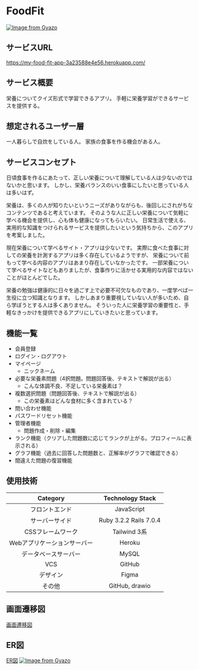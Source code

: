# FoodFit
[![Image from Gyazo](https://i.gyazo.com/f342be6d5897e85b0a014a892cbd722d.png)](https://gyazo.com/f342be6d5897e85b0a014a892cbd722d)

## サービスURL
https://my-food-fit-app-3a23588e4e56.herokuapp.com/

## サービス概要
栄養についてクイズ形式で学習できるアプリ。
手軽に栄養学習ができるサービスを提供する。


## 想定されるユーザー層　
一人暮らしで自炊をしている人。
家族の食事を作る機会がある人。


## サービスコンセプト
日頃食事を作るにあたって、正しい栄養について理解している人は少ないのではないかと思います。
しかし、栄養バランスのいい食事にしたいと思っている人は多いはず。

栄養は、多くの人が知りたいというニーズがありながらも、後回しにされがちなコンテンツであると考えています。
そのような人に正しい栄養について気軽に学べる機会を提供し、心も体も健康になってもらいたい。
日常生活で使える、実用的な知識をつけられるサービスを提供したいという気持ちから、このアプリを考案しました。

現在栄養について学べるサイト・アプリは少ないです。
実際に食べた食事に対しての栄養を計測するアプリは多く存在しているようですが、
栄養について前もって学べる内容のアプリはあまり存在していなかったです。
一部栄養について学べるサイトなどもありましたが、食事作りに活かせる実用的な内容ではないことがほとんどでした。

栄養の勉強は健康的に日々を過ごす上で必要不可欠なものであり、一度学べば一生役に立つ知識となります。
しかしあまり重要視していない人が多いため、自ら学ぼうとする人は多くありません。
そういった人に栄養学習の重要性と、手軽なきっかけを提供できるアプリにしていきたいと思っています。


## 機能一覧
* 会員登録
* ログイン・ログアウト
* マイページ
    * ニックネーム
* 必要な栄養素問題（4択問題。問題回答後、テキストで解説が出る）
    * こんな体調不良、不足している栄養素は？
* 複数選択問題（問題回答後、テキストで解説が出る）
    * この栄養素はどんな食材に多く含まれている？
* 問い合わせ機能
* パスワードリセット機能
* 管理者機能
    * 問題作成・削除・編集
* ランク機能（クリアした問題数に応じてランクが上がる。プロフィールに表示される）
* グラフ機能（過去に回答した問題数と、正解率がグラフで確認できる）
* 間違えた問題の復習機能

## 使用技術
| Category | Technology Stack |
| :----: | :----: |
| フロントエンド | JavaScript |
| サーバーサイド | Ruby 3.2.2 Rails 7.0.4 |
| CSSフレームワーク | Tailwind 3系 |
| Webアプリケーションサーバー | Heroku |
| データベースサーバー | MySQL |
| VCS | GitHub |
| デザイン | Figma |
| その他 | GitHub, drawio |

## 画面遷移図
[画面遷移図](
https://www.figma.com/file/uKciynJuG35EdfLAmyhWqw/FoodFit?type=design&node-id=0%3A1&mode=design&t=sh54eIGW03hBvYtm-1)

## ER図
[ER図](
https://viewer.diagrams.net/?tags=%7B%7D&highlight=0000ff&edit=_blank&layers=1&nav=1&title=%E5%90%8D%E7%A7%B0%E6%9C%AA%E8%A8%AD%E5%AE%9A%E3%83%95%E3%82%A1%E3%82%A4%E3%83%AB.drawio#R7V1td6K6Fv41fLRL3nz5qFZnZk17p2d6z%2BuXWRlNlVskTohtPb%2F%2BJkgEDVAoKEiyVtcqhAhhP08ewt7ZQTMn67dPGGxW92gBXc3oLt4081YzDH1gWvQfK9ntS3pGb1%2BwxM4irBQVPDr%2FwrCwG5ZunQX0jyoShFzibI4L58jz4JwclQGM0etxtSfkHl91A5ZQKHicA1cs%2FdNZkNW%2BdGB3o%2FLP0Fmu%2BJX1bnhkDXjlsMBfgQV6PSqCb2SGPBI28QHiNfCgR%2BiRe4CfIdbs6YoQdqcjzZjRvydW%2B2aJ0NKFYOP4N3O0psVzn1aZPYG14zIzx040Dk9EL2dONXOCESL7rfXbBLoMKw7Dvk2zlKMHO2B23hw%2FmHRednfPXeJ9fjX%2FIPf3y4f%2Bz46xP8sLcLehfb8D79kPDUR23OrUVhu2ScBPVjT2CcAkJIfZpQUUbgIcj96ZeasH%2B64LNr4TVN%2BXrBx3cQd2aEv4ifje%2BMl5g4vve26wupQmd%2FRkbJednFn5MWwMOwxcZ%2BnR7Tm9dXbFMYY%2Bbcsd8ElYQzROaK8XiAl8ixWFxvoE0RoSvKNV%2BFFOqbCj6P1w%2FzWincHrrOKUM8NCEPJoeTh3BA%2FdCBEqgJYpoJUKFL114gD3O%2B2CwFsGmB1Dwuy6wGjzX4CXkIQFG%2BQwi05f4L4TBMZ3XHeCXMSQ9ZAHebXg5uwx%2FaO3O%2Bne2JpNGzCh%2B3q0T%2F9YdUwmyPMJpgxhl4IUqFfIwBoTtAmv48In3gwcGpNt%2F0SE0D6VBmsmq9%2FHOsTWzAnt2ZC1BGQfvhbBFtF7fXIDNVs5iwX09l2SKTCI8E6AMtH%2BB5ufgnHaEXPiYebGIwaAWdD%2B4ckiqxQ%2BG3Ap9z1A4BhtvYUvgHpo58dxtgWcafXm4cwFdl937G%2FA3PGWd%2Ftf9k6IYJ%2BDCG%2FpHdOolBi5TncBZgxl1vbuGbW9V7e285HzB6G9UJfPaf5hbvO3Xcp1XYAV07HzDw%2BsYQPxfVfSKyeAdBLeUxJ%2BHgkf1i3h%2FRYpeC%2B39duu4ANRwKG%2FoT2hzfqdH37p9NsQ%2FSu%2F%2BxArbxg90jEGH3SHmXoxYvDmGCfXM8Tr9RvCG9F7I9GDv4hfLv%2F7f1Mcc4bosWmTZ%2B5AXTUaMMThu1S%2BuQJUkG9kUO4F4MoVvsirXWGFr909Z4ivAQ3s9Xnt389t%2F9bruehRb7lrrgD4rVbwW%2FfTr8Vfn769fhm9PDm%2F%2FzPz%2F%2BmYSrArEuyLOuMSoTQb2IcTzJ1FQ8n0OdEU4lszXAPHbSC4HxHokuhLJ9BGoV6tBDpdoJM8ZZdV6ASH2KyJTpOc3bYABG0X7QR3WBD0vk5PSfX4yyfbQyXbFcm2Xbds8xM3qhPn7aNyTkxKhFGcmORQYBqIbWUCrSYlpbPBVgJdkUAPahfoXgM7cc4%2BynmoBLpjitGkDfD9V4TbPIouQAD5RHqgRLoakT7kqdYn0oXeiBom0oPc9m67SFti1sYc7zYELn7IINb5iSCdWFu6EuuKxNqqW6wto4GdOGcf5TxUYt2xxJnbGK4dr80SXQD%2BNkv0twm5vX928fr18XW42PT%2B%2FEpgxyjUrZVEZ0h07mn%2BFUh0MpZi376SYGImNeVS7WRTiGHi%2BQpgMKdX%2FrGCtAWr1gQWy3KhzRL%2BG769X1rG5%2F7jrWF5v76g9epbRxxkw8US8nntVDhXaIk84E6j0jFmrYGLEKWozh0K4GV5Ef%2BDhOzCVC2wJYgWrcjaDY9SuPDuL%2Fb7G5vv%2Fh2eLti5fTva24V78y1%2BCa6bmW3loy2ew4xHuh26yNidZrIBQxcQ5wUenT4D6wf2XIpYpPfCC%2FE52L0TfEnw7At%2FFWE7whjsYtXCx13qdWzz%2BDp2%2BOCY5WzXSX26sW9BpWNHW5zS8NuWPoMd%2BmBO1R6JMv8s7lHjKVl5wyD6Kasqe2uzpc60T0nvyuR2MxPuEpssBkeuNeEuk7pSDf%2BSTSEm3lznaC9Hwl1JKrR59JdsG7Uc1rkU%2FqIJd0lN5g24uoS7TKIqPe%2BJ887YaJjZbzrTxhNtMNCmtja0tcFMmw61ka4NJqxk0NMGNtsYTbXxkFduYhi1Kt9tAdZIJ%2F2HBDMl9WWlvvZUPWNYKFbaLGk%2FmE9pO7UFd1XGI2zAR15M23va6FYbmdp0oI36wUZfozak8s42LI12IQm0vQht2izuiV5dNYqvSNovmuSXCOV1ZGFnsVAuXU%2B0hBiBI7tNS9bIKAl9m7U5UYT0nuiQm6yQM4cqDkKP9PlkNe4pz5uvd744iN6T2k1WwO0ecft6IiGHFTab7Sj7YCAk4q5UT%2BEUpEXXWQORPlcgpAgVpHsqGwM13bwqSa899GEMRDfKlUxmzCanEnFqC3Gi6i8%2Bkag18xhL00A6Adf74gQzpegVKXrtEQ69X24uWrP0POKq0nO9L85EmwfukFjIY6hR6RsHsY%2FBSBtOWeyDPuNHhpxx7SL8ke5BYPRVln9Vut%2BANQ77TezIeQdsfZXoHw1eRTfbHGFMG50S2x5pI0sGNS%2FCkjaruesBf7v5Yn6Fz9vt4x%2B%2BNXY%2Fd3RLQP4CCUpHiUbwzSGxZCW693fsSJSqxHZ4plIsw8nqG1osx6nTvemahySolESnYO8BYoeaL4jtJItO0YQnwp9qWlqwOTzjuTOjLOMkM8o%2BYVZKZlRlrBJXa4s4o3%2BMM9D9GUgO68XOHLgfZE55lM8Nns39ezx97PTLY%2FuWCuAJJ%2BpxuhXMj6vskdQV4%2FLfob91iYrEsqPdk0hs3hz1w6ix%2BtFgt9xXZOQZ7Efcvp5IrNEV4%2BxX7bbvquH%2FwRYJn2fnbvuWe%2B0LsKDNw%2FsUWpQLyStBb3QcVjfaJei6isNGthDjsFsf4paLeQEGyCfm%2FMt4SrtLa3ftEVfDKBRGaZhQS%2FqBzmRbiG9VOPByxPzusVSy0S1LIqMbY5ullU17LN46nEjhiVef9swwTsInLi66Vljcix5bOCzVhb4YYRxQb%2Fp9TypaNHPYTQcVAg9eVGUNvB0vjdUSmZPXHXt474t73TNXKKnOcVtO%2BW1R%2BRsMdD4c36VDCaDNBJyTlgU164I5OQZS89J%2FpVDeI5gJckiEqlDmnfTd3nyYpdkUnEWHisI5vZPy1VLfx1mvDefklTzF0Mh%2FtgQ7zMOaOmaTKJx1klfYy%2BsdqySvMBkxlVYowJpN7UbGspIToMVwx5Wur5hNXaner5ORTvgO5FW6QN9PKyxLhTa%2FMydzQ4x%2FSKTwyQOxihT%2BksGtZGzF%2BEcDe31O%2Bx%2BIqvQ86XMJan3FsqyRT%2FrVB4ErUvpLhsKSobyO7wFn0lAJe8cQEw3V2oplSSOfrqvswop0vf61FY0mduK8fVTKucXJWUuir63tyyuqKcXpbBD9cffQ26ayQaIQiHnyjakGxEBMqT1kBTzuZn60mxIDMUUPWZtiIAfqqiewKfrMpIqBFKCCfM9jtS7XuRS%2B9hiIeaWrcmUTVem5mbAml4qBlGWNfNKvfGUVKX3tMRCziX04r7mVq%2BzwIRLRVaZiIGVJI52uW2qt9Ip0vf4YiHXFI3Yrv71bL%2Byir63lMZAC4Msn0KI%2FboLWG3a9VEZIFAex%2BXC6OXEQS2ovWQGvu9Xodc2Smyx6ydoUB7GU3%2BxgCtFvJlUcpAAV5Hsmq6Urz6XwtcdBrHKZnA17q1LuMm4KTiIVB6mSNdJJv638ZRUpfe1xEPuKhd1W7rKDKUR3mYqDlCWNfLoufpxE6fqHdL3%2BOIhdKF%2BzYcKe396tF3bR19byOEgB8Fsk0HQXI0Ti1THYrO7RArIa%2Fwc%3D)
[![Image from Gyazo](https://i.gyazo.com/0c2e8245011469c896621c578e0132f6.png)](https://gyazo.com/0c2e8245011469c896621c578e0132f6)
